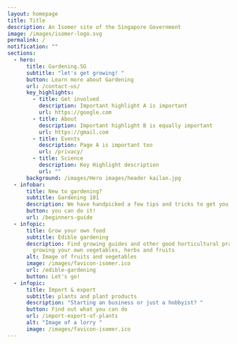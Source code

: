 ```yaml
---
layout: homepage
title: Title
description: An Isomer site of the Singapore Government
image: /images/isomer-logo.svg
permalink: /
notification: ""
sections:
  - hero:
      title: Gardening.SG
      subtitle: "let's get growing! "
      button: Learn more about Gardening
      url: /contact-us/
      key_highlights:
        - title: Get involved
          description: Important highlight A is important
          url: https://google.com
        - title: About
          description: Important highlight B is equally important
          url: https://gmail.com
        - title: Events
          description: Page A is important too
          url: /privacy/
        - title: Science
          description: Key Highlight description
          url: ""
      background: /images/Hero images/header kailan.jpg
  - infobar:
      title: New to gardening?
      subtitle: Gardening 101
      description: We have handpicked a few tips and tricks to get you going
      button: you can do it!
      url: /beginners-guide
  - infopic:
      title: Grow your own food
      subtitle: Edible gardening
      description: Find growing guides and other good horticultural practices when
        growing your own vegetables, herbs and fruits
      alt: Image of fruits and vegetables
      image: /images/favicon-isomer.ico
      url: /edible-gardening
      button: Let's go!
  - infopic:
      title: Import & export
      subtitle: plants and plant products
      description: "Starting an business or just a hobbyist? "
      button: Find out what you can do
      url: /import-export-of-plants
      alt: "Image of a lorry "
      image: /images/favicon-isomer.ico
---
```

